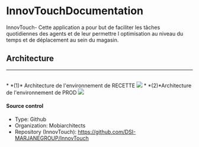# InnovTouchDocumentation

InnovTouch- Cette application a pour but de faciliter les tâches quotidiennes des agents et de leur permettre l optimisation au niveau du temps et de déplacement au sein du magasin.

## **Architecture**
___
<br>
* *(1)* Architecture de l'environnement de RECETTE
<img src="ArchitectureGlobal_Recette.png">
 * *(2)*Architecture de l'environnement de PROD
<img src="ArchitectureGlobal_Prod.png">
   
#### Source control
  * Type: Github
  * Organization: Mobiarchitects
  * Repository (InnovTouch): https://github.com/DSI-MARJANEGROUP/InnovTouch
